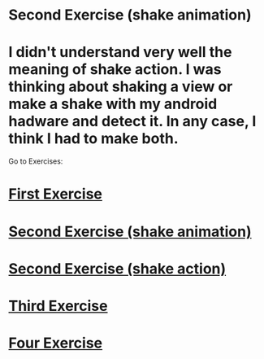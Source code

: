 # Second Exercise (shake animation)

# I didn't understand very well the meaning of shake action. I was thinking about shaking a view or make a shake with my android hadware and detect it. In any case, I think I had to make both.

Go to Exercises:
# [First Exercise][1]
# [Second Exercise (shake animation)][2]
# [Second Exercise (shake action)][3]
# [Third Exercise][4]
# [Four Exercise][5]

[1]: https://github.com/CarlitosDroid/android-exercises-resolution/tree/exercise_1_stepper
[2]: https://github.com/CarlitosDroid/android-exercises-resolution/tree/exercise_2_shake_animation
[3]: https://github.com/CarlitosDroid/android-exercises-resolution/tree/exercise_2_shake_action
[4]: https://github.com/CarlitosDroid/android-exercises-resolution/tree/exercise_3_mvp_project
[5]: https://github.com/CarlitosDroid/android-exercises-resolution/tree/exercise_4_compass



